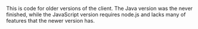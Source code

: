 This is code for older versions of the client. The Java version was the never finished, while the JavaScript version requires node.js and lacks many of features that the newer version has.
